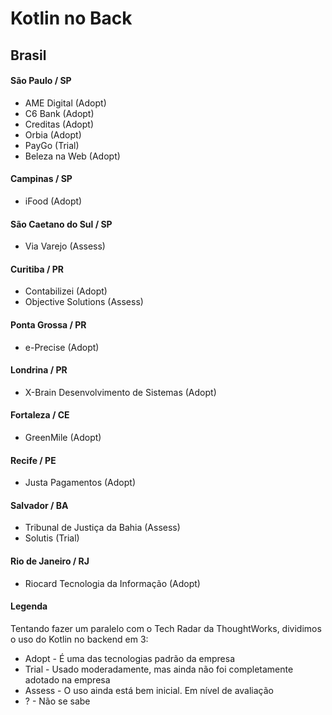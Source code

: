 # Kotlin no Back

## Brasil

#### São Paulo / SP
- AME Digital (Adopt)
- C6 Bank (Adopt)
- Creditas (Adopt)
- Orbia (Adopt)
- PayGo (Trial)
- Beleza na Web (Adopt)

#### Campinas / SP
- iFood (Adopt)

#### São Caetano do Sul / SP
- Via Varejo (Assess)

#### Curitiba / PR
- Contabilizei (Adopt)
- Objective Solutions (Assess)

#### Ponta Grossa / PR
- e-Precise (Adopt)

#### Londrina / PR
- X-Brain Desenvolvimento de Sistemas (Adopt)

#### Fortaleza / CE
- GreenMile (Adopt)

#### Recife / PE
- Justa Pagamentos (Adopt)

#### Salvador / BA
- Tribunal de Justiça da Bahia (Assess)
- Solutis (Trial)

#### Rio de Janeiro / RJ
- Riocard Tecnologia da Informação (Adopt)

#### Legenda

Tentando fazer um paralelo com o Tech Radar da ThoughtWorks, dividimos o uso do Kotlin no backend em 3:

* Adopt - É uma das tecnologias padrão da empresa
* Trial - Usado moderadamente, mas ainda não foi completamente adotado na empresa
* Assess - O uso ainda está bem inicial. Em nível de avaliação
* ? - Não se sabe
